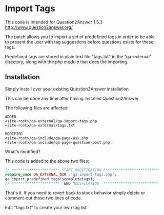 Import Tags==========================================================This code is intended for Question2Answer 1.5.3http://www.question2answer.org/The patch allows you to import a set of predefined tags in order to be able to present the user with tag suggestions before questions exists for these tags.Predefined tags are stored in plain text file "tags.txt" in the "qa-external" directory, along with the php module that does the importing.Installation------------------------------------------------------------Simply install over your existing Question2Answer installation.This can be done any time after having installed Question2Answer.The following files are affected:```ADDED<site-root>/qa-external/qa-import-tags.php		<site-root>/qa-external/tags.txt	``````MODIFIED<site-root>/qa-include/qa-page-ask.php<site-root>/qa-include/qa-page-question-post.php```What's modified?This code is added to the above two files:```php// ********************** START MODIFICATION *****************************require_once QA_EXTERNAL_DIR .'qa-import-tags.php';qa_import_predefined_tags($completetags);// **********************  END MODIFICATION  *****************************```That's it.  If you need to revert back to stock behavior simply delete or comment-out those two lines of code.Edit "tags.txt" to create your own tag list